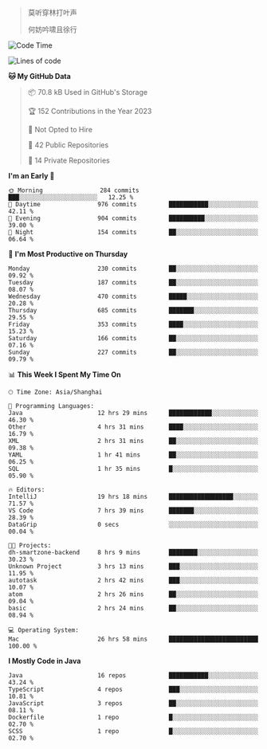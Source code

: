 > 莫听穿林打叶声
> 
> 何妨吟啸且徐行

<!-- ![Github Stats](https://github-readme-stats.vercel.app/api?username=catch6&count_private=true&show_icons=true&theme=gruvbox) -->

<!-- ![Top Langs](https://github-readme-stats.vercel.app/api/top-langs/?username=catch6&layout=compact) -->

<!--START_SECTION:waka-->
![Code Time](http://img.shields.io/badge/Code%20Time-26%20hrs%2058%20mins-blue)

![Lines of code](https://img.shields.io/badge/From%20Hello%20World%20I%27ve%20Written-9.3%20million%20lines%20of%20code-blue)

**🐱 My GitHub Data** 

> 📦 70.8 kB Used in GitHub's Storage 
 > 
> 🏆 152 Contributions in the Year 2023
 > 
> 🚫 Not Opted to Hire
 > 
> 📜 42 Public Repositories 
 > 
> 🔑 14 Private Repositories 
 > 
**I'm an Early 🐤** 

```text
🌞 Morning                284 commits         ███░░░░░░░░░░░░░░░░░░░░░░   12.25 % 
🌆 Daytime                976 commits         ███████████░░░░░░░░░░░░░░   42.11 % 
🌃 Evening                904 commits         ██████████░░░░░░░░░░░░░░░   39.00 % 
🌙 Night                  154 commits         ██░░░░░░░░░░░░░░░░░░░░░░░   06.64 % 
```
📅 **I'm Most Productive on Thursday** 

```text
Monday                   230 commits         ██░░░░░░░░░░░░░░░░░░░░░░░   09.92 % 
Tuesday                  187 commits         ██░░░░░░░░░░░░░░░░░░░░░░░   08.07 % 
Wednesday                470 commits         █████░░░░░░░░░░░░░░░░░░░░   20.28 % 
Thursday                 685 commits         ███████░░░░░░░░░░░░░░░░░░   29.55 % 
Friday                   353 commits         ████░░░░░░░░░░░░░░░░░░░░░   15.23 % 
Saturday                 166 commits         ██░░░░░░░░░░░░░░░░░░░░░░░   07.16 % 
Sunday                   227 commits         ██░░░░░░░░░░░░░░░░░░░░░░░   09.79 % 
```


📊 **This Week I Spent My Time On** 

```text
🕑︎ Time Zone: Asia/Shanghai

💬 Programming Languages: 
Java                     12 hrs 29 mins      ████████████░░░░░░░░░░░░░   46.30 % 
Other                    4 hrs 31 mins       ████░░░░░░░░░░░░░░░░░░░░░   16.79 % 
XML                      2 hrs 31 mins       ██░░░░░░░░░░░░░░░░░░░░░░░   09.38 % 
YAML                     1 hr 41 mins        ██░░░░░░░░░░░░░░░░░░░░░░░   06.25 % 
SQL                      1 hr 35 mins        █░░░░░░░░░░░░░░░░░░░░░░░░   05.90 % 

🔥 Editors: 
IntelliJ                 19 hrs 18 mins      ██████████████████░░░░░░░   71.57 % 
VS Code                  7 hrs 39 mins       ███████░░░░░░░░░░░░░░░░░░   28.39 % 
DataGrip                 0 secs              ░░░░░░░░░░░░░░░░░░░░░░░░░   00.04 % 

🐱‍💻 Projects: 
dh-smartzone-backend     8 hrs 9 mins        ████████░░░░░░░░░░░░░░░░░   30.23 % 
Unknown Project          3 hrs 13 mins       ███░░░░░░░░░░░░░░░░░░░░░░   11.95 % 
autotask                 2 hrs 42 mins       ███░░░░░░░░░░░░░░░░░░░░░░   10.07 % 
atom                     2 hrs 26 mins       ██░░░░░░░░░░░░░░░░░░░░░░░   09.04 % 
basic                    2 hrs 24 mins       ██░░░░░░░░░░░░░░░░░░░░░░░   08.94 % 

💻 Operating System: 
Mac                      26 hrs 58 mins      █████████████████████████   100.00 % 
```

**I Mostly Code in Java** 

```text
Java                     16 repos            ███████████░░░░░░░░░░░░░░   43.24 % 
TypeScript               4 repos             ███░░░░░░░░░░░░░░░░░░░░░░   10.81 % 
JavaScript               3 repos             ██░░░░░░░░░░░░░░░░░░░░░░░   08.11 % 
Dockerfile               1 repo              █░░░░░░░░░░░░░░░░░░░░░░░░   02.70 % 
SCSS                     1 repo              █░░░░░░░░░░░░░░░░░░░░░░░░   02.70 % 
```




<!--END_SECTION:waka-->
